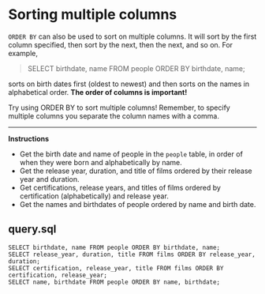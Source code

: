 # Sorting multiple columns

`ORDER BY` can also be used to sort on multiple columns. It will sort by the first column specified, then sort by the next, then the next, and so on. For example,

> SELECT birthdate, name
> FROM people
> ORDER BY birthdate, name;

sorts on birth dates first (oldest to newest) and then sorts on the names in alphabetical order. **The order of columns is important!**

Try using ORDER BY to sort multiple columns! Remember, to specify multiple columns you separate the column names with a comma.

<hr>

**Instructions**
* Get the birth date and name of people in the `people` table, in order of when they were born and alphabetically by name.
* Get the release year, duration, and title of films ordered by their release year and duration.
* Get certifications, release years, and titles of films ordered by certification (alphabetically) and release year.
* Get the names and birthdates of people ordered by name and birth date.

## query.sql
```
SELECT birthdate, name FROM people ORDER BY birthdate, name;
SELECT release_year, duration, title FROM films ORDER BY release_year, duration;
SELECT certification, release_year, title FROM films ORDER BY certification, release_year;
SELECT name, birthdate FROM people ORDER BY name, birthdate;
```